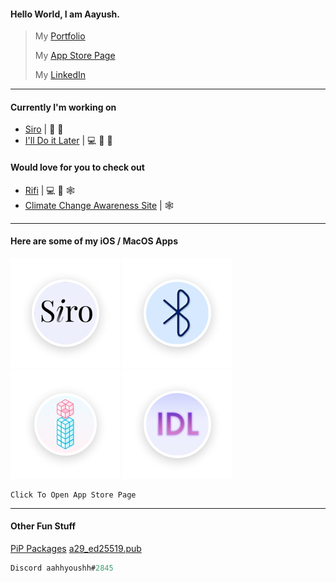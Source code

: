 #### Hello World, I am Aayush.

> My [Portfolio](https://aayush9029.github.io/FinalWebpage/)
>
> My [App Store Page](https://apps.apple.com/ca/developer/aayush-pokharel/id1532440924)
>
> My  [LinkedIn](https://www.linkedin.com/in/aayush-p-616b6b16a/)

---

#### Currently I'm working on
- [Siro](https://apps.apple.com/ca/app/siro-laugh-a-little/id1546323239) | 📲 
- [I'll Do it Later](https://apps.apple.com/ca/app/ill-do-it-later/id1540174159) | 💻 📲 


#### Would love for you to check out
- [Rifi](https://github.com/Aayush9029/Rifi) | 💻 📲 🕸
- [Climate Change Awareness Site](https://aayush9029.github.io/climateChange/) | 🕸

---

#### Here are some of my iOS / MacOS Apps

[![Siro](https://raw.githubusercontent.com/Aayush9029/Aayush9029/main/img/siro.png)](https://apps.apple.com/ca/app/siro-laugh-a-little/id1546323239) [![Scanr](https://raw.githubusercontent.com/Aayush9029/Aayush9029/main/img/btscan.png)](https://apps.apple.com/ca/app/scanr-bluetooth-scanner/id1546690342) [![Dinfo](https://raw.githubusercontent.com/Aayush9029/Aayush9029/main/img/dinfo.png)](https://apps.apple.com/ca/app/dinfo-remote-system-monitor/id1532440922) [![I'll Do It Later](https://raw.githubusercontent.com/Aayush9029/Aayush9029/main/img/idl.png)](https://apps.apple.com/ca/app/ill-do-it-later/id1540174159)

```python3
Click To Open App Store Page
```

----

#### Other Fun Stuff
[PiP Packages](https://pypi.org/project/morse3/)
[a29_ed25519.pub](https://gist.githubusercontent.com/Aayush9029/8ded88f3419c5328fb7b7ea189504885/raw/f5f96f9f69684061b83e7df13ee311e8ad79ee8f/a29_ed25519.pub)

```js
Discord aahhyoushh#2845
```
